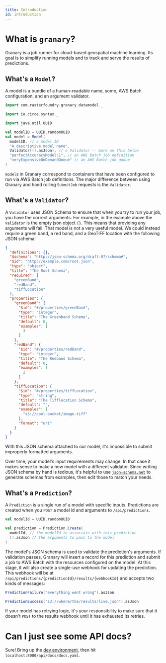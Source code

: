 ```yaml
---
title: Introduction
id: introduction
---
```


# What is `granary`?

Granary is a job runner for cloud-based geospatial machine learning.
Its goal is to simplify running models and to track and serve
the results of predictions.

## What's a `Model`?

A model is a bundle of a human-readable name, some, AWS Batch configuration,
and an argument validator.

```scala mdoc
import com.rasterfoundry.granary.datamodel._

import io.circe.syntax._

import java.util.UUID

val modelID = UUID.randomUUID
val model = Model(
  modelID, // a model ID
  "A descriptive model name",
  Validator(().asJson), // a Validator -- more on this below
  "perfectAccuracyModel:1", // an AWS Batch job definition
  "veryExpensiveOnDemandQueue" // an AWS Batch job queue
)
```

`model`s in Granary correspond to containers that have been configured to
run via AWS Batch job definitions. The major difference between using Granary
and hand rolling `SubmitJob` requests is the `Validator`.

## What's a `Validator`?

A `Validator` uses JSON Schema to ensure that when you try to run your job,
you have the correct arguments. For example, in the example above the
`Validator` is the empty json object `{}`. This means that providing any arguments
will fail. That model is not a very useful model. We could instead require a green
band, a red band, and a GeoTIFF location with the following JSON schema:

```json
{
  "definitions": {},
  "$schema": "http://json-schema.org/draft-07/schema#",
  "$id": "http://example.com/root.json",
  "type": "object",
  "title": "The Root Schema",
  "required": [
    "greenBand",
    "redBand",
    "tiffLocation"
  ],
  "properties": {
    "greenBand": {
      "$id": "#/properties/greenBand",
      "type": "integer",
      "title": "The Greenband Schema",
      "default": 0,
      "examples": [
        3
      ]
    },
    "redBand": {
      "$id": "#/properties/redBand",
      "type": "integer",
      "title": "The Redband Schema",
      "default": 0,
      "examples": [
        2
      ]
    },
    "tiffLocation": {
      "$id": "#/properties/tiffLocation",
      "type": "string",
      "title": "The Tifflocation Schema",
      "default": "",
      "examples": [
        "s3://cool-bucket/image.tiff"
      ],
      "format": "uri"
    }
  }
}
```

With this JSON schema attached to our model, it's impossible to submit
improperly formatted arguments.

Over time, your model's input requirements may change. In that case it makes
sense to make a new model with a different validator. Since writing JSON schema
by hand is tedious, it's helpful to use [`json-schema.net`](https://jsonschema.net/)
to generate schemas from examples, then edit those to match your needs.

## What's a `Prediction`?

A `Prediction` is a single run of a model with specific inputs. Predictions are
created when you `POST` a model id and arguments to `/api/predictions`.

```scala mdoc
val modelId = UUID.randomUUID

val prediction = Prediction.Create(
  modelId, // the modelId to associate with this prediction
  ().asJson // the arguments to pass to the model
)
```

The model's JSON schema is used to validate the prediction's arguments.
If validation passes, Granary will insert a record for this prediction and submit
a job to AWS Batch with the resources configured on the model. At this stage,
it will also create a single-use webhook for updating the prediction. This webhook
will be at `/api/predictions/{predictionId}/results/{webhookId}` and accepts two
kinds of messages:

```scala mdoc
PredictionFailure("everything went wrong").asJson

PredictionSuccess("s3://where/the/results/live.json").asJson
```

If your model has retrying logic, it's your responsibility to make sure that it
doesn't `POST` to the results webhook until it has exhausted its retries.

# Can I just see some API docs?

Sure! Bring up the [dev environment](./development.md), then hit `localhost:8080/api/docs/docs.yaml`.
